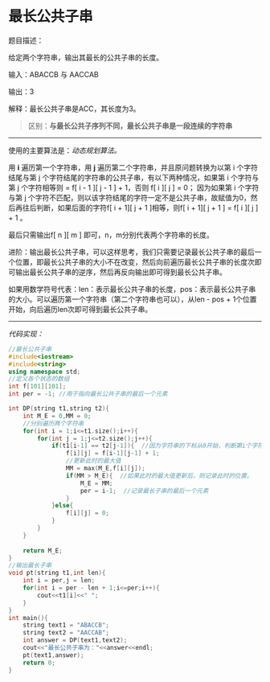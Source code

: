 # **最长公共子串**

题目描述：

给定两个字符串，输出其最长的公共子串的长度。

输入：ABACCB 与 AACCAB

输出：3

解释：最长公共子串是ACC，其长度为3。

> 区别：**与最长公共子序列不同，最长公共子串是一段连续的字符串**

---

使用的主要算法是：*动态规划算法。*

用 **i** 遍历第一个字符串，用 **j** 遍历第二个字符串，并且原问题转换为以第 i 个字符结尾与第 j 个字符结尾的字符串的公共子串，有以下两种情况，如果第 i 个字符与第 j 个字符相等则 = f[ i - 1 ]\[ j - 1 ] + 1，否则 f[ i ]\[ j ] = 0；  因为如果第 i 个字符与第 j 个字符不匹配，则以该字符结尾的字符一定不是公共子串，故赋值为0，然后再往后判断，如果后面的字符f[ i  + 1]\[ j + 1 ]相等，则f[ i  + 1]\[ j + 1 ] = f[ i ]\[ j ] + 1 。



最后只需输出f[ n ]\[ m ] 即可，n，m分别代表两个字符串的长度。

进阶：输出最长公共子串，可以这样思考，我们只需要记录最长公共子串的最后一个位置，即最长公共子串的大小不在改变，然后向前遍历最长公共子串的长度次即可输出最长公共子串的逆序，然后再反向输出即可得到最长公共子串。

如果用数学符号代表：len：表示最长公共子串的长度，pos：表示最长公共子串的大小。可以遍历第一个字符串（第二个字符串也可以），从len - pos + 1个位置开始，向后遍历len次即可得到最长公共子串。

----

*代码实现：*

```cpp 
//最长公共子串
#include<iostream>
#include<string>
using namespace std;
//定义各个状态的数组
int f[101][101];
int per = -1; //用于指向最长公共子串的最后一个元素 

int DP(string t1,string t2){
	int M_E = 0,MM = 0;
    //分别遍历两个字符串
	for(int i = 1;i<=t1.size();i++){
		for(int j = 1;j<=t2.size();j++){
			if(t1[i-1] == t2[j-1]){  //因为字符串的下标从0开始，判断第i个字符是否等于第j个字符
				f[i][j] = f[i-1][j-1] + 1;
				//更新此时的最大值
				MM = max(M_E,f[i][j]); 
				if(MM > M_E){  //如果此时的最大值更新后，则记录此时的位置。
					M_E = MM;
					per = i-1;	//记录最长子串的最后一个元素
				} 
			}else{
				f[i][j] = 0;
			}
		}
	}
	
	return M_E;
}
//输出最长子串
void pt(string t1,int len){
	int i = per,j = len;
	for(int i = per - len + 1;i<=per;i++){
		cout<<t1[i]<<" ";
	}
} 
int main(){
	string text1 = "ABACCB";
	string text2 = "AACCAB";
	int answer = DP(text1,text2);
	cout<<"最长公共子串为："<<answer<<endl;
	pt(text1,answer);
	return 0;
} 
```




